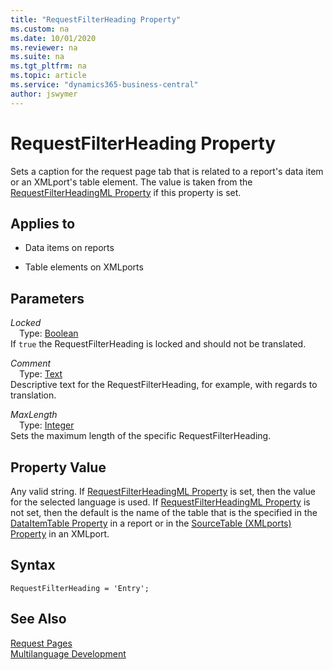```yaml
---
title: "RequestFilterHeading Property"
ms.custom: na
ms.date: 10/01/2020
ms.reviewer: na
ms.suite: na
ms.tgt_pltfrm: na
ms.topic: article
ms.service: "dynamics365-business-central"
author: jswymer
---
```



# RequestFilterHeading Property
Sets a caption for the request page tab that is related to a report's data item or an XMLport's table element. The value is taken from the [RequestFilterHeadingML Property](devenv-requestfilterheadingml-property.md) if this property is set.  
  
## Applies to  
  
- Data items on reports
  
- Table elements on XMLports  

## Parameters
*Locked*  
&emsp;Type: [Boolean](../methods-auto/boolean/boolean-data-type.md)  
If `true` the RequestFilterHeading is locked and should not be translated.  

*Comment*  
&emsp;Type: [Text](../methods-auto/text/text-data-type.md)  
Descriptive text for the RequestFilterHeading, for example, with regards to translation.

*MaxLength*  
&emsp;Type: [Integer](../methods-auto/integer/integer-data-type.md)  
Sets the maximum length of the specific RequestFilterHeading.

## Property Value  
Any valid string. If [RequestFilterHeadingML Property](devenv-requestfilterheadingml-property.md) is set, then the value for the selected language is used. If [RequestFilterHeadingML Property](devenv-requestfilterheadingml-property.md) is not set, then the default is the name of the table that is the specified in the [DataItemTable Property](devenv-dataitemtable-property.md) in a report or in the [SourceTable (XMLports) Property](devenv-sourcetable-XMLports-property.md) in an XMLport. 

## Syntax
```
RequestFilterHeading = 'Entry';
``` 
  
## See Also  
[Request Pages](../devenv-request-pages.md)  
[Multilanguage Development](../devenv-multilanguage-development.md)
